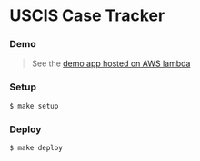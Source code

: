# USCIS Case Tracker

### Demo


> See the [demo app hosted on AWS lambda](https://f4akzn06xk.execute-api.us-east-1.amazonaws.com/dev/)

### Setup

```sh
$ make setup
```

### Deploy

```sh
$ make deploy
```
